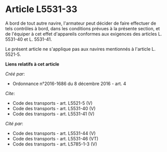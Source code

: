 # Article L5531-33

A bord de tout autre navire, l'armateur peut décider de faire effectuer de tels contrôles à bord, dans les conditions prévues
à la présente section, et de l'équiper à cet effet d'appareils conformes aux exigences des articles L. 5531-40 et L.
5531-41. 

Le présent article ne s'applique pas aux navires mentionnés à l'article L. 5521-5.

**Liens relatifs à cet article**

_Créé par_:

  - Ordonnance n°2016-1686 du 8 décembre 2016 - art. 4

_Cite_:

  - Code des transports - art. L5521-5 (V)
  - Code des transports - art. L5531-40 (V)
  - Code des transports - art. L5531-41 (V)

_Cité par_:

  - Code des transports - art. L5531-44 (V)
  - Code des transports - art. L5531-46 (VT)
  - Code des transports - art. L5785-1-3 (V)
